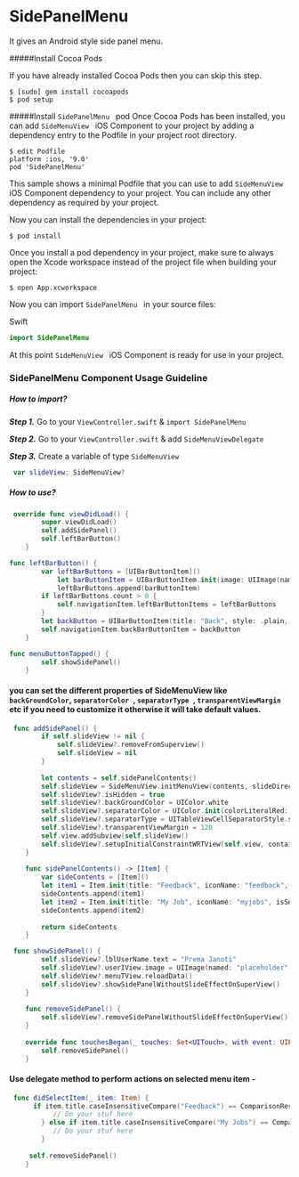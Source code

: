 # SidePanelMenu
It gives an Android style side panel menu.

#####Install Cocoa Pods

If you have already installed Cocoa Pods then you can skip this step.

```
$ [sudo] gem install cocoapods
$ pod setup
```

#####Install `SidePanelMenu ` pod
Once Cocoa Pods has been installed, you can add `SideMenuView ` iOS Component to your project by adding a dependency entry to the Podfile in your project root directory.

```
$ edit Podfile
platform :ios, '9.0'
pod 'SidePanelMenu'
```

This sample shows a minimal Podfile that you can use to add `SideMenuView ` iOS Component dependency to your project. 
You can include any other dependency as required by your project.

Now you can install the dependencies in your project:

```
$ pod install
```

Once you install a pod dependency in your project, make sure to always open the Xcode workspace instead of the project file when building your project:

```
$ open App.xcworkspace
```

Now you can import `SidePanelMenu ` in your source files:

Swift

```swift
import SidePanelMenu
```

At this point `SideMenuView ` iOS Component is ready for use in your project.


### SidePanelMenu Component Usage Guideline

##### How to import?

***Step 1.*** Go to your `ViewController.swift` & `import SidePanelMenu`

***Step 2.*** Go to your `ViewController.swift` & add `SideMenuViewDelegate`

***Step 3.*** Create a variable of type `SideMenuView`

```swift
 var slideView: SideMenuView?

```

##### How to use?

```swift
 override func viewDidLoad() {
        super.viewDidLoad()
        self.addSidePanel()
        self.leftBarButton()
    }
```

```swift
func leftBarButton() {
        var leftBarButtons = [UIBarButtonItem]()
            let barButtonItem = UIBarButtonItem.init(image: UIImage(named: "menu_normal"), style: UIBarButtonItemStyle.plain, target: self, action: #selector(self.menuButtonTapped))
            leftBarButtons.append(barButtonItem)
        if leftBarButtons.count > 0 {
            self.navigationItem.leftBarButtonItems = leftBarButtons
        }
        let backButton = UIBarButtonItem(title: "Back", style: .plain, target: self, action: nil)
        self.navigationItem.backBarButtonItem = backButton
    }
```
```swift
func menuButtonTapped() {
        self.showSidePanel()
    }
```

#### you can set the different properties of SideMenuView like `backGroundColor`, `separatorColor `, `separatorType `, `transparentViewMargin ` etc if you need to customize it otherwise it will take default values.
 
```swift
 func addSidePanel() {
        if self.slideView != nil {
            self.slideView?.removeFromSuperview()
            self.slideView = nil
        }
        
        let contents = self.sidePanelContents()
        self.slideView = SideMenuView.initMenuView(contents, slideDirection: .left, delegate: self)
        self.slideView?.isHidden = true
        self.slideView?.backGroundColor = UIColor.white
        self.slideView?.separatorColor = UIColor.init(colorLiteralRed: 86.0/255.0, green: 119.0/255.0, blue: 133.0/255.0, alpha: 1.0)
        self.slideView?.separatorType = UITableViewCellSeparatorStyle.singleLine
        self.slideView?.transparentViewMargin = 120
        self.view.addSubview(self.slideView!)
        self.slideView?.setupInitialConstraintWRTView(self.view, containerView: nil)
    }
    
    func sidePanelContents() -> [Item] {
        var sideContents = [Item]()
        let item1 = Item.init(title: "Feedback", iconName: "feedback", isSelected: false)
        sideContents.append(item1)
        let item2 = Item.init(title: "My Job", iconName: "myjobs", isSelected: false)
        sideContents.append(item2)
        
        return sideContents
    }

```

```swift
 func showSidePanel() {
        self.slideView?.lblUserName.text = "Prema Janoti"
        self.slideView?.userIView.image = UIImage(named: "placeholder")
        self.slideView?.menuTView.reloadData()
        self.slideView?.showSidePanelWithoutSlideEffectOnSuperView()
    }
    
    func removeSidePanel() {
        self.slideView?.removeSidePanelWithoutSlideEffectOnSuperView()
    }
    
    override func touchesBegan(_ touches: Set<UITouch>, with event: UIEvent?) {
        self.removeSidePanel()
    }
```

#### Use delegate method to perform actions on selected menu item -

```swift
 func didSelectItem(_ item: Item) {
      if item.title.caseInsensitiveCompare("Feedback") == ComparisonResult.orderedSame {
           // Do your stuf here 
        } else if item.title.caseInsensitiveCompare("My Jobs") == ComparisonResult.orderedSame {
           // Do your stuf here
        }
  
     self.removeSidePanel()
    }
```
